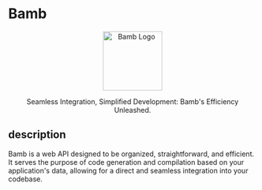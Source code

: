 # Bamb

<p align="center">
  <img src="https://github.com/jerbjs/.github/blob/main/public/logo.png" width="120" alt="Bamb Logo" />
</p>

<p align="center">Seamless Integration, Simplified Development: Bamb's Efficiency Unleashed.</p>

## description

Bamb is a web API designed to be organized, straightforward, and efficient. It serves the purpose of code generation and compilation based on your application's data, allowing for a direct and seamless integration into your codebase.

